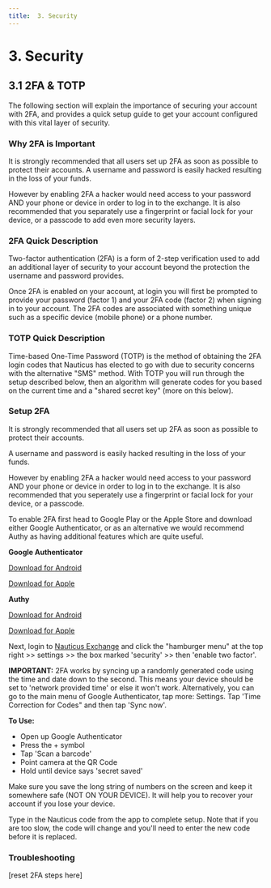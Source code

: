 ```yaml
---
title:  3. Security
---
```



# 3. Security



## 3.1 2FA & TOTP

The following section will explain the importance of securing your account with 2FA, and provides a quick setup guide to get your account configured with this vital layer of security.



### Why 2FA is Important

It is strongly recommended that all users set up 2FA as soon as possible to protect their accounts. A username and password is easily hacked resulting in the loss of your funds.

However by enabling 2FA a hacker would need access to your password AND your phone or device in order to log in to the exchange. It is also recommended that you separately use a fingerprint or facial lock for your device, or a passcode to add even more security layers.



### 2FA Quick Description 

Two-factor authentication (2FA) is a form of 2-step verification used to add an additional layer of security to your account beyond the protection the username and password provides. 

Once 2FA is enabled on your account, at login you will first be prompted to provide your password (factor 1) and your 2FA code (factor 2) when signing in to your account. The 2FA codes are associated with something unique such as a specific device (mobile phone) or a phone number.



### TOTP Quick Description

Time-based One-Time Password (TOTP) is the method of obtaining the 2FA login codes that Nauticus has elected to go with due to security concerns with the alternative "SMS" method. With TOTP you will run through the setup described below, then an algorithm will generate codes for you based on the current time and a "shared secret key" (more on this below).



### Setup 2FA

It is strongly recommended that all users set up 2FA as soon as possible to protect their accounts.

A username and password is easily hacked resulting in the loss of your funds.

However by enabling 2FA a hacker would need access to your password AND your phone or device in order to log in to the exchange. It is also recommended that you seperately use a fingerprint or facial lock for your device, or a passcode.

To enable 2FA first head to Google Play or the Apple Store and download either Google Authenticator, or as an alternative we would recommend Authy as having additional features which are quite useful.



**Google Authenticator**

[Download for Android](https://play.google.com/store/apps/details?id=com.google.android.apps.authenticator2&hl=en_AU)

[Download for Apple](https://itunes.apple.com/au/app/google-authenticator/id388497605?mt=8)



**Authy**

[Download for Android](https://play.google.com/store/apps/details?id=com.authy.authy&hl=en_AU)

[Download for Apple](https://itunes.apple.com/au/app/authy/id494168017?mt=8)



Next, login to [Nauticus Exchange](https://nauticus.exchange/accounts/signin) and click the "hamburger menu" at the top right >> settings >>  the box marked 'security' >> then 'enable two factor'.



**IMPORTANT:** 2FA works by syncing up a randomly generated code using the time and date down to the second. This means your device should be set to 'network provided time' or else it won't work. Alternatively, you can go to the main menu of Google Authenticator, tap more: Settings. Tap 'Time Correction for Codes" and then tap 'Sync now'.

**To Use:** 
- Open up Google Authenticator
- Press the + symbol
- Tap 'Scan a barcode' 
- Point camera at the QR Code 
- Hold until device says 'secret saved'

Make sure you save the long string of numbers on the screen and keep it somewhere safe (NOT ON YOUR DEVICE). It will help you to recover your account if you lose your device.

Type in the Nauticus code from the app to complete setup. Note that if you are too slow, the code will change and you'll need to enter the new code before it is replaced.




### Troubleshooting

[reset 2FA steps here]